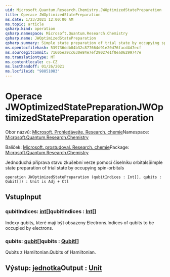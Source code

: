 ```yaml
---
uid: Microsoft.Quantum.Research.Chemistry.JWOptimizedStatePreparation
title: Operace JWOptimizedStatePreparation
ms.date: 1/23/2021 12:00:00 AM
ms.topic: article
qsharp.kind: operation
qsharp.namespace: Microsoft.Quantum.Research.Chemistry
qsharp.name: JWOptimizedStatePreparation
qsharp.summary: Simple state preparation of trial state by occupying spin-orbitals
ms.openlocfilehash: 539736ddb04b32c877664d91e20d76facd4d7ecf
ms.sourcegitcommit: 71605ea9cc630e84e7ef29027e1f0ea06299747e
ms.translationtype: MT
ms.contentlocale: cs-CZ
ms.lasthandoff: 01/26/2021
ms.locfileid: "98851083"
---
```

# <a name="jwoptimizedstatepreparation-operation"></a><span data-ttu-id="a369e-102">Operace JWOptimizedStatePreparation</span><span class="sxs-lookup"><span data-stu-id="a369e-102">JWOptimizedStatePreparation operation</span></span>

<span data-ttu-id="a369e-103">Obor názvů: [Microsoft. Prohledávejte. Research. chemie](xref:Microsoft.Quantum.Research.Chemistry)</span><span class="sxs-lookup"><span data-stu-id="a369e-103">Namespace: [Microsoft.Quantum.Research.Chemistry](xref:Microsoft.Quantum.Research.Chemistry)</span></span>

<span data-ttu-id="a369e-104">Balíček: [Microsoft. prostudoval. Research. chemie](https://nuget.org/packages/Microsoft.Quantum.Research.Chemistry)</span><span class="sxs-lookup"><span data-stu-id="a369e-104">Package: [Microsoft.Quantum.Research.Chemistry](https://nuget.org/packages/Microsoft.Quantum.Research.Chemistry)</span></span>


<span data-ttu-id="a369e-105">Jednoduchá příprava stavu zkušební verze pomocí číselníku orbitals</span><span class="sxs-lookup"><span data-stu-id="a369e-105">Simple state preparation of trial state by occupying spin-orbitals</span></span>

```qsharp
operation JWOptimizedStatePreparation (qubitIndices : Int[], qubits : Qubit[]) : Unit is Adj + Ctl
```


## <a name="input"></a><span data-ttu-id="a369e-106">Vstup</span><span class="sxs-lookup"><span data-stu-id="a369e-106">Input</span></span>

### <a name="qubitindices--int"></a><span data-ttu-id="a369e-107">qubitIndices: [int](xref:microsoft.quantum.lang-ref.int)[]</span><span class="sxs-lookup"><span data-stu-id="a369e-107">qubitIndices : [Int](xref:microsoft.quantum.lang-ref.int)[]</span></span>

<span data-ttu-id="a369e-108">Indexy qubits, které mají být obsazeny Electrons.</span><span class="sxs-lookup"><span data-stu-id="a369e-108">Indices of qubits to be occupied by electrons.</span></span>


### <a name="qubits--qubit"></a><span data-ttu-id="a369e-109">qubits: [qubit](xref:microsoft.quantum.lang-ref.qubit)[]</span><span class="sxs-lookup"><span data-stu-id="a369e-109">qubits : [Qubit](xref:microsoft.quantum.lang-ref.qubit)[]</span></span>

<span data-ttu-id="a369e-110">Qubits z Hamiltonian.</span><span class="sxs-lookup"><span data-stu-id="a369e-110">Qubits of Hamiltonian.</span></span>



## <a name="output--unit"></a><span data-ttu-id="a369e-111">Výstup: [jednotka](xref:microsoft.quantum.lang-ref.unit)</span><span class="sxs-lookup"><span data-stu-id="a369e-111">Output : [Unit](xref:microsoft.quantum.lang-ref.unit)</span></span>

